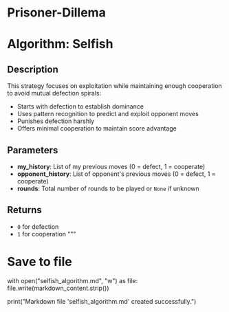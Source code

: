 # Prisoner-Dillema

# Algorithm: Selfish

## Description

This strategy focuses on exploitation while maintaining enough cooperation  
to avoid mutual defection spirals:

- Starts with defection to establish dominance  
- Uses pattern recognition to predict and exploit opponent moves  
- Punishes defection harshly  
- Offers minimal cooperation to maintain score advantage

## Parameters

- **my_history**: List of my previous moves (0 = defect, 1 = cooperate)  
- **opponent_history**: List of opponent's previous moves (0 = defect, 1 = cooperate)  
- **rounds**: Total number of rounds to be played or `None` if unknown

## Returns

- `0` for defection  
- `1` for cooperation
"""

# Save to file
with open("selfish_algorithm.md", "w") as file:
    file.write(markdown_content.strip())

print("Markdown file 'selfish_algorithm.md' created successfully.")
